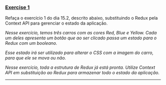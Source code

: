 ### [Exercise 1](./src/)

Refaça o exercício 1 do dia 15.2, descrito abaixo, substituindo o Redux pela Context API para gerenciar o estado da aplicação.

_Nesse exercício, temos três carros com as cores Red, Blue e Yellow. Cada um deles apresenta um botão que ao ser clicado passa um estado para o Redux com um booleano._

_Esse estado irá ser utilizado para alterar o CSS com a imagem do carro, para que ele se mova ou não._

_Nesse exercício, toda a estrutura de Redux já está pronta. Utilize Context API em substituição ao Redux para armazenar todo o estado da aplicação._

---
